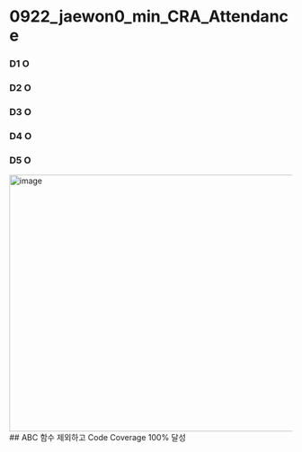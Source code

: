 # 0922_jaewon0_min_CRA_Attendance

### D1 O 
### D2 O 
### D3 O
### D4 O
### D5 O

<img width="826" height="457" alt="image" src="https://github.com/user-attachments/assets/eef5a034-8d2f-493b-b208-925ab1ccd713" />
## ABC 함수 제외하고 Code Coverage 100% 달성
